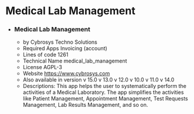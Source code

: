 # Medical Lab Management

* ### Medical Lab Management
  * by Cybrosys Techno Solutions
  * Required Apps 	Invoicing (account)
  * Lines of code 	1261
  * Technical Name	medical_lab_management
  * License	AGPL-3
  * Website	https://www.cybrosys.com
  * Also available in version	v 15.0 v 13.0 v 12.0 v 10.0 v 11.0 v 14.0
  * Descriptions: This app helps the user to systematically perform the activities of a Medical Laboratory. The app simplifies the activities like Patient Management, Appointment Management, Test Requests Management, Lab Results Management, and so on.
